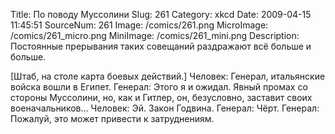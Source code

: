 Title: По поводу Муссолини 
Slug: 261 
Category: xkcd 
Date: 2009-04-15 11:45:51 
SourceNum: 261 
Image: /comics/261.png 
MicroImage: /comics/261_micro.png 
MiniImage: /comics/261_mini.png 
Description: Постоянные прерывания таких совещаний раздражают всё больше и больше. 

[Штаб, на столе карта боевых действий.]
Человек: Генерал, итальянские войска вошли в Египет.
Генерал: Этого я и ожидал. Явный промах со стороны Муссолини, но, как и Гитлер, он, безусловно, заставит своих военачальников…
Человек: Эй. Закон Годвина.
Генерал: Чёрт.
Генерал: Пожалуй, это может привести к затруднениям.